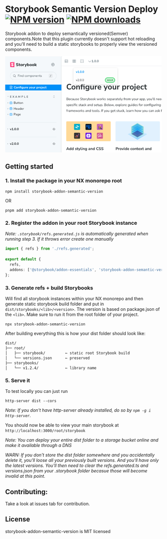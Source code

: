 # Storybook Semantic Version Deploy [![NPM version](https://img.shields.io/npm/v/storybook-addon-semantic-version.svg?style=flat)](https://npmjs.com/package/storybook-addon-semantic-version) [![NPM downloads](https://img.shields.io/npm/dm/storybook-addon-semantic-version.svg?style=flat)](https://npmjs.com/package/storybook-addon-semantic-version)

Storybook addon to deploy semantically versioned(Semver) components.Note that this plugin currently doesn't support hot reloading and you'll need to build a static storybooks to properly view the versioned components.

![screenshot](https://github.com/akshayjpatil/storybook-addon-semantic-version/blob/main/assets/screenshot.png)

## Getting started

### 1. Install the package in your NX monorepo root

```shell
npm install storybook-addon-semantic-version
```

OR

```shell
pnpm add storybook-addon-semantic-version
```

### 2. Register the addon in your root Storybook instance

_Note: `.storybook/refs.generated.js` is automatically generated when running step 3. If it throws error create one manually_

```typescript
import { refs } from './refs.generated';

export default {
  refs,
  addons: ['@storybook/addon-essentials', 'storybook-addon-semantic-version'],
};
```

### 3. Generate refs + build Storybooks

Will find all storybook instances within your NX monorepo and then generate static storybook build folder and put in `dist/storybooks/<lib>/<version>`. The version is based on package.json of the `<lib>`. Make sure to run it from the root folder of your project.

```shell
npx storybook-addon-semantic-version
```

After building everything this is how your dist folder should look like:

```
dist/
├── root/
│   ├── storybook/         ← static root Storybook build
│   └── versions.json      ← preserved
├── storybooks/
│   └── v1.2.4/            ← library name
```

### 5. Serve it

To test locally you can just run

```shell
http-server dist --cors
```

_Note: If you don't have http-server already installed, do so by `npm -g i http-server`._

You should now be able to view your main storybook at `http://localhost:3000/root/storybook`

_Note: You can deploy your entire dist folder to a storage bucket online and make it available through a DNS_

_WARN: If you don't store the dist folder somewhere and you accidentally delete it, you'll loose all your previously built versions. And you'll have only the latest versions. You'll then need to clear the refs.generated.ts and versions.json from your .storybook folder becasue those will become invalid at this point._

## Contributing:

Take a look at issues tab for contribution.

## License

storybook-addon-semantic-version is MIT licensed

